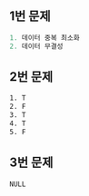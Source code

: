 ## 1번 문제

``` python
1. 데이터 중복 최소화
2. 데이터 무결성
```



## 2번 문제

```bash
1. T
2. F
3. T
4. T
5. F
```



## 3번 문제

```sqlite
NULL
```





